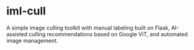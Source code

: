 # iml-cull
A simple image culling toolkit with manual labeling built on Flask, AI-assisted culling recommendations based on Google ViT, and automated image management.
